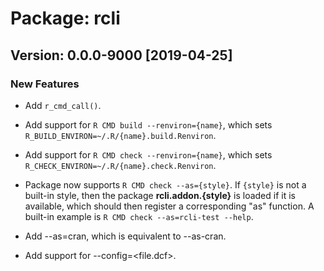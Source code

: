 # Package: rcli

## Version: 0.0.0-9000 [2019-04-25]

### New Features

 * Add `r_cmd_call()`.

 * Add support for `R CMD build --renviron={name}`, which sets
   `R_BUILD_ENVIRON=~/.R/{name}.build.Renviron`.

 * Add support for `R CMD check --renviron={name}`, which sets
   `R_CHECK_ENVIRON=~/.R/{name}.check.Renviron`.

 * Package now supports `R CMD check --as={style}`. If `{style}` is not a
   built-in style, then the package **rcli.addon.{style}** is loaded if it
   is available, which should then register a corresponding "as" function.
   A built-in example is `R CMD check --as=rcli-test --help`.

 * Add --as=cran, which is equivalent to --as-cran.

 * Add support for --config=<file.dcf>.